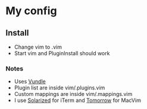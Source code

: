 # My config

## Install
- Change vim to .vim
- Start vim and PluginInstall should work

### Notes
- Uses [Vundle](https://github.com/VundleVim/Vundle.vim)
- Plugin list are inside vim/.plugins.vim
- Custom mappings are inside vim/.mappings.vim
- I use [Solarized](https://github.com/altercation/vim-colors-solarized) for iTerm and [Tomorrow](https://github.com/chriskempson/vim-tomorrow-theme) for MacVim
